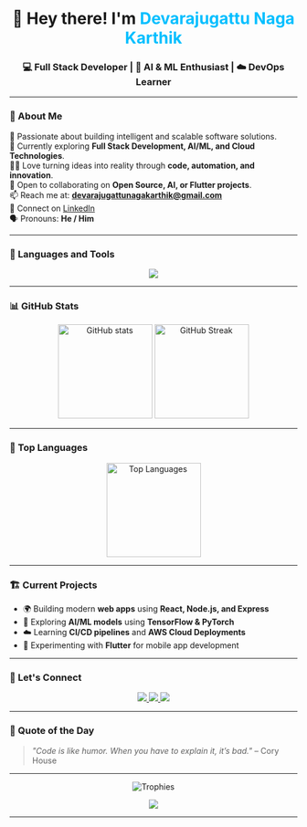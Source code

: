<h1 align="center">👋 Hey there! I'm <span style="color:#00BFFF;">Devarajugattu Naga Karthik</span></h1>
<h3 align="center">💻 Full Stack Developer | 🧠 AI & ML Enthusiast | ☁️ DevOps Learner</h3>

---

### 🧩 About Me  

🚀 Passionate about building intelligent and scalable software solutions.  
🎯 Currently exploring **Full Stack Development, AI/ML, and Cloud Technologies**.  
🧑‍💻 Love turning ideas into reality through **code, automation, and innovation**.  
🤝 Open to collaborating on **Open Source, AI, or Flutter projects**.  
📫 Reach me at: **devarajugattunagakarthik@gmail.com**  
🔗 Connect on [LinkedIn](https://www.linkedin.com/in/devarajugattunagakarthik)  
🗣️ Pronouns: **He / Him**  

---

### 🧠 Languages and Tools  

<p align="center">
  <img src="https://skillicons.dev/icons?i=python,java,flutter,js,ts,html,css,react,nodejs,express,mysql,postgresql,mongodb,git,github,linux,aws,docker,tensorflow,pytorch&theme=dark" />
</p>

---

### 📊 GitHub Stats  

<p align="center">
  <img src="https://github-readme-stats.vercel.app/api?username=Devarajugattu-Naga-Karthik&show_icons=true&theme=tokyonight" alt="GitHub stats" height="165"/>
  <img src="https://github-readme-streak-stats.herokuapp.com/?user=Devarajugattu-Naga-Karthik&theme=tokyonight" alt="GitHub Streak" height="165"/>
</p>

---

### 🌟 Top Languages  

<p align="center">
  <img src="https://github-readme-stats.vercel.app/api/top-langs/?username=Devarajugattu-Naga-Karthik&layout=compact&theme=tokyonight" alt="Top Languages" height="165"/>
</p>

---

### 🏗️ Current Projects  
- 🌍 Building modern **web apps** using **React, Node.js, and Express**  
- 🤖 Exploring **AI/ML models** using **TensorFlow & PyTorch**  
- ☁️ Learning **CI/CD pipelines** and **AWS Cloud Deployments**  
- 📱 Experimenting with **Flutter** for mobile app development  

---

### 💬 Let's Connect  

<p align="center">
  <a href="https://www.linkedin.com/in/devarajugattunagakarthik">
    <img src="https://img.shields.io/badge/LinkedIn-0077B5?style=for-the-badge&logo=linkedin&logoColor=white" />
  </a>
  <a href="mailto:devarajugattunagakarthik@gmail.com">
    <img src="https://img.shields.io/badge/Gmail-D14836?style=for-the-badge&logo=gmail&logoColor=white" />
  </a>
  <a href="https://github.com/Devarajugattu-Naga-Karthik">
    <img src="https://img.shields.io/badge/GitHub-181717?style=for-the-badge&logo=github&logoColor=white" />
  </a>
</p>

---

### 🧡 Quote of the Day  
> *"Code is like humor. When you have to explain it, it’s bad."* – Cory House  

---

<p align="center">
  <img src="https://github-profile-trophy.vercel.app/?username=Devarajugattu-Naga-Karthik&theme=tokyonight&no-frame=true&margin-w=10" alt="Trophies"/>
</p>

<p align="center">
  <img src="https://github-readme-activity-graph.vercel.app/graph?username=Devarajugattu-Naga-Karthik&bg_color=0d1117&color=1abc9c&line=2ecc71&point=ffffff&area=true&hide_border=true" />
</p>

---
